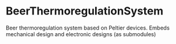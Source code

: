 # BeerThermoregulationSystem
Beer thermoregulation system based on Peltier devices. Embeds mechanical design and electronic designs (as submodules)
